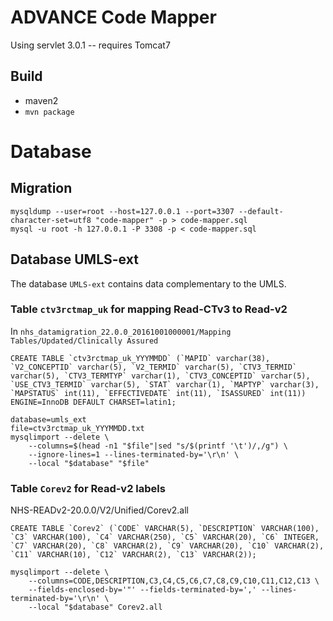 # ADVANCE Code Mapper

Using servlet 3.0.1 -- requires Tomcat7

## Build

- maven2
- `mvn package`

# Database
## Migration

    mysqldump --user=root --host=127.0.0.1 --port=3307 --default-character-set=utf8 "code-mapper" -p > code-mapper.sql
    mysql -u root -h 127.0.0.1 -P 3308 -p < code-mapper.sql
    
## Database UMLS-ext

The database `UMLS-ext` contains data complementary to the UMLS.

### Table `ctv3rctmap_uk` for mapping Read-CTv3 to Read-v2

In `nhs_datamigration_22.0.0_20161001000001/Mapping Tables/Updated/Clinically Assured`

	CREATE TABLE `ctv3rctmap_uk_YYYMMDD` (`MAPID` varchar(38), `V2_CONCEPTID` varchar(5), `V2_TERMID` varchar(5), `CTV3_TERMID` varchar(5), `CTV3_TERMTYP` varchar(1), `CTV3_CONCEPTID` varchar(5), `USE_CTV3_TERMID` varchar(5), `STAT` varchar(1), `MAPTYP` varchar(3), `MAPSTATUS` int(11), `EFFECTIVEDATE` int(11), `ISASSURED` int(11)) ENGINE=InnoDB DEFAULT CHARSET=latin1;

    database=umls_ext
    file=ctv3rctmap_uk_YYYMMDD.txt
    mysqlimport --delete \
        --columns=$(head -n1 "$file"|sed "s/$(printf '\t')/,/g") \
        --ignore-lines=1 --lines-terminated-by='\r\n' \
        --local "$database" "$file"

### Table `Corev2` for Read-v2 labels

NHS-READv2-20.0.0/V2/Unified/Corev2.all

    CREATE TABLE `Corev2` (`CODE` VARCHAR(5), `DESCRIPTION` VARCHAR(100), `C3` VARCHAR(100), `C4` VARCHAR(250), `C5` VARCHAR(20), `C6` INTEGER, `C7` VARCHAR(20), `C8` VARCHAR(2), `C9` VARCHAR(20), `C10` VARCHAR(2), `C11` VARCHAR(10), `C12` VARCHAR(2), `C13` VARCHAR(2));

	mysqlimport --delete \
        --columns=CODE,DESCRIPTION,C3,C4,C5,C6,C7,C8,C9,C10,C11,C12,C13 \
        --fields-enclosed-by='"' --fields-terminated-by=',' --lines-terminated-by='\r\n' \
        --local "$database" Corev2.all
